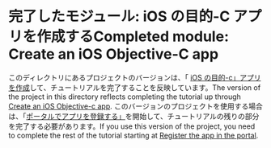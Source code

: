 # <a name="completed-module-create-an-ios-objective-c-app"></a><span data-ttu-id="ef504-101">完了したモジュール: iOS の目的-C アプリを作成する</span><span class="sxs-lookup"><span data-stu-id="ef504-101">Completed module: Create an iOS Objective-C app</span></span>

<span data-ttu-id="ef504-102">このディレクトリにあるプロジェクトのバージョンは、「 [iOS の目的-c」アプリを作成](https://docs.microsoft.com/graph/tutorials/ios-objectivec?tutorial-step=1)して、チュートリアルを完了することを反映しています。</span><span class="sxs-lookup"><span data-stu-id="ef504-102">The version of the project in this directory reflects completing the tutorial up through [Create an iOS Objective-c app](https://docs.microsoft.com/graph/tutorials/ios-objectivec?tutorial-step=1).</span></span> <span data-ttu-id="ef504-103">このバージョンのプロジェクトを使用する場合は、「[ポータルでアプリを登録する」](https://docs.microsoft.com/graph/tutorials/ios-objectivec?tutorial-step=2)を開始して、チュートリアルの残りの部分を完了する必要があります。</span><span class="sxs-lookup"><span data-stu-id="ef504-103">If you use this version of the project, you need to complete the rest of the tutorial starting at [Register the app in the portal](https://docs.microsoft.com/graph/tutorials/ios-objectivec?tutorial-step=2).</span></span>
